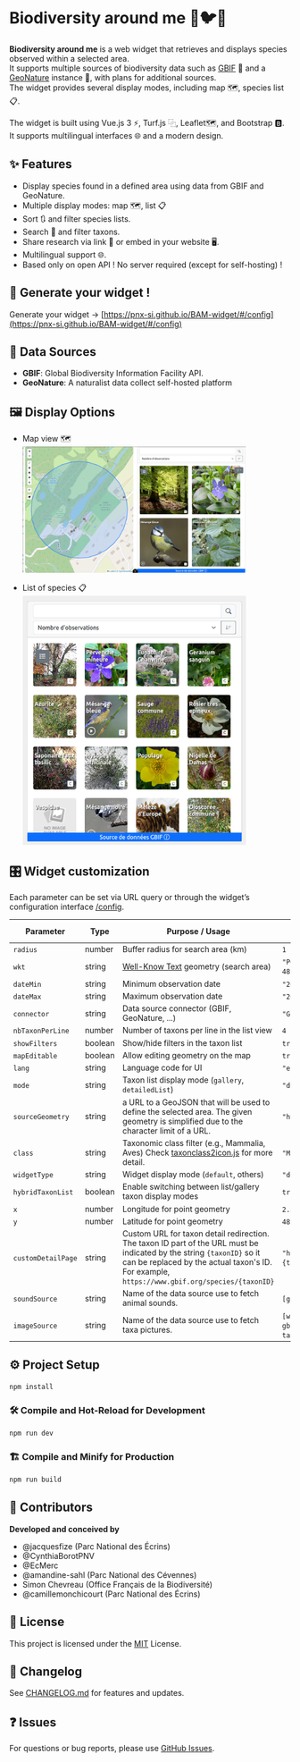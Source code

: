 # Biodiversity around me 🐛🐦🌱

**Biodiversity around me** is a web widget that retrieves and displays species observed within a selected area.  
It supports multiple sources of biodiversity data such as [GBIF](https://www.gbif.org/) 🦋 and a [GeoNature](https://geonature.fr/) instance 🌱, with plans for additional sources.  
The widget provides several display modes, including map 🗺️, species list 📋.

The widget is built using Vue.js 3 ⚡, Turf.js ⿻, Leaflet🗺️, and Bootstrap 🅱.  
It supports multilingual interfaces 🌐 and a modern design.

## ✨ Features

- Display species found in a defined area using data from GBIF and GeoNature.
- Multiple display modes: map 🗺️, list 📋
- Sort 🔃 and filter species lists.
- Search 🔎 and filter taxons.
- Share research via link 🔗 or embed in your website 🖥️.
- Multilingual support 🌐.
- Based only on open API ! No server required (except for self-hosting) !

## 🚀 Generate your widget !

Generate your widget -> [https://pnx-si.github.io/BAM-widget/#/config](https://pnx-si.github.io/BAM-widget/#/config)

## 🔗 Data Sources

- **GBIF**: Global Biodiversity Information Facility API.
- **GeoNature**: A naturalist data collect self-hosted platform

## 🖼️ Display Options

- Map view 🗺️
  <br/>
  <img style="width:400px" src="images/maplist_mode.png"/>

- List of species 📋
  <br/>
  <img style="width:400px" src="images/first_result_gallery.png"/>

## 🎛️ Widget customization

Each parameter can be set via URL query or through the widget’s configuration interface [/config](https://pnx-si.github.io/BAM-widget/#/config).

| Parameter          | Type    | Purpose / Usage                                                                                                                                                                                                         | Example / Values                   |
| ------------------ | ------- | ----------------------------------------------------------------------------------------------------------------------------------------------------------------------------------------------------------------------- | ---------------------------------- |
| `radius`           | number  | Buffer radius for search area (km)                                                                                                                                                                                      | `1`                                |
| `wkt`              | string  | [Well-Know Text](https://fr.wikipedia.org/wiki/Well-known_text) geometry (search area)                                                                                                                                  | `"POINT(2.35 48.85)"`              |
| `dateMin`          | string  | Minimum observation date                                                                                                                                                                                                | `"2024-01-01"`                     |
| `dateMax`          | string  | Maximum observation date                                                                                                                                                                                                | `"2024-12-31"`                     |
| `connector`        | string  | Data source connector (GBIF, GeoNature, ...)                                                                                                                                                                            | `"GBIF"`                           |
| `nbTaxonPerLine`   | number  | Number of taxons per line in the list view                                                                                                                                                                              | `4`                                |
| `showFilters`      | boolean | Show/hide filters in the taxon list                                                                                                                                                                                     | `true` / `false`                   |
| `mapEditable`      | boolean | Allow editing geometry on the map                                                                                                                                                                                       | `true` / `false`                   |
| `lang`             | string  | Language code for UI                                                                                                                                                                                                    | `"en"`, `"fr"`                     |
| `mode`             | string  | Taxon list display mode (`gallery`, `detailedList`)                                                                                                                                                                     | `"detailedList"`                   |
| `sourceGeometry`   | string  | a URL to a GeoJSON that will be used to define the selected area. The given geometry is simplified due to the character limit of a URL.                                                                                 | `"https://..."`                    |
| `class`            | string  | Taxonomic class filter (e.g., Mammalia, Aves) Check [taxonclass2icon.js](https://github.com/PnX-SI/BAM-widget/blob/main/src/assets/taxonclass2icon.js) for more detail.                                                 | `"Mammalia"`                       |
| `widgetType`       | string  | Widget display mode (`default`, others)                                                                                                                                                                                 | `"default"`                        |
| `hybridTaxonList`  | boolean | Enable switching between list/gallery taxon display modes                                                                                                                                                               | `true` / `false`                   |
| `x`                | number  | Longitude for point geometry                                                                                                                                                                                            | `2.35`                             |
| `y`                | number  | Latitude for point geometry                                                                                                                                                                                             | `48.85`                            |
| `customDetailPage` | string  | Custom URL for taxon detail redirection. The taxon ID part of the URL must be indicated by the string `{taxonID}` so it can be replaced by the actual taxon's ID. For example, `https://www.gbif.org/species/{taxonID}` | `"https://...{taxonID}"`           |
| `soundSource`      | string  | Name of the data source use to fetch animal sounds.                                                                                                                                                                     | `[gbif]`                           |
| `imageSource`      | string  | Name of the data source use to fetch taxa pictures.                                                                                                                                                                     | `[wikidata, gbif, taxref, taxhub]` |

## ⚙️ Project Setup

```sh
npm install
```

### 🛠️ Compile and Hot-Reload for Development

```sh
npm run dev
```

### 🏗️ Compile and Minify for Production

```sh
npm run build
```

## 👥 Contributors

**Developed and conceived by**

- @jacquesfize (Parc National des Écrins)
- @CynthiaBorotPNV
- @EcMerc
- @amandine-sahl (Parc National des Cévennes)
- Simon Chevreau (Office Français de la Biodiversité)
- @camillemonchicourt (Parc National des Écrins)

## 📄 License

This project is licensed under the [MIT](https://opensource.org/license/mit) License.

## 📝 Changelog

See [CHANGELOG.md](CHANGELOG.md) for features and updates.

## ❓ Issues

For questions or bug reports, please use [GitHub Issues](https://github.com/PnX-SI/BAM-widget/issues).
